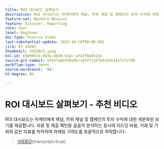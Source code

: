 ```yaml
---
title: ROI 대시보드 살펴보기
description: ROI 대시보드는 마케터에게 채널, 하위 채널 및 캠페인의 투자 수익에 대한 세분화된 보기를 제공합니다. 비용 및 매출 패턴을 꼼꼼히 분석하는 동시에 리드당 비용, 거래 및 기회와 같은 지표를 파악하여 마케팅 기여도를 포괄적으로 파악합니다.
feature-set: Marketo Measure
feature: Discover, Reporting
role: User
level: Beginner
doc-type: Feature Video
last-substantial-update: 2023-10-18T00:00:00Z
jira: KT-14203
thumbnail: 3425023.jpeg
exl-id: e5609410-85da-46d8-b42c-afa7f0ab513e
source-git-commit: af63fa0af66ad5c3a57f116fb9c02b34171fc7db
workflow-type: tm+mt
source-wordcount: '94'
ht-degree: 0%

---
```


# ROI 대시보드 살펴보기 - 추천 비디오

ROI 대시보드는 마케터에게 채널, 하위 채널 및 캠페인의 투자 수익에 대한 세분화된 보기를 제공합니다. 비용 및 매출 패턴을 꼼꼼히 분석하는 동시에 리드당 비용, 거래 및 기회와 같은 지표를 파악하여 마케팅 기여도를 포괄적으로 파악합니다.

>[!VIDEO](https://video.tv.adobe.com/v/3425023/?learn=on){transcript=true}

